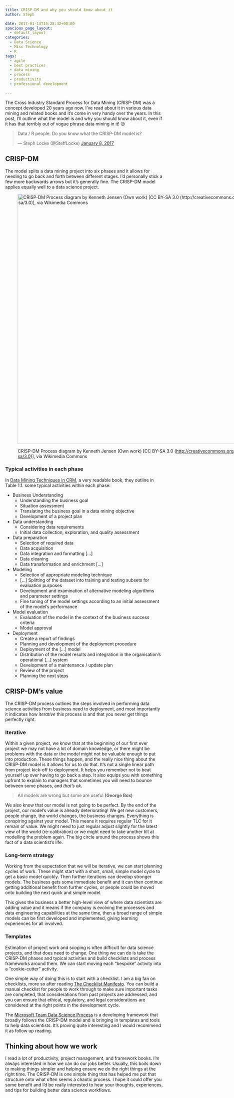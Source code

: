 ```yaml
---
title: CRISP-DM and why you should know about it
author: Steph

date: 2017-01-13T15:28:32+00:00
spacious_page_layout:
  - default_layout
categories:
  - Data Science
  - Misc Technology
  - R
tags:
  - agile
  - best practices
  - data mining
  - process
  - productivity
  - professional development

---
```

The Cross Industry Standard Process for Data Mining (CRISP-DM) was a concept developed 20 years ago now. I&#8217;ve read about it in various data mining and related books and it&#8217;s come in very handy over the years. In this post, I&#8217;ll outline what the model is and why you should know about it, even if it has that terribly out of vogue phrase data mining in it! 😉

<blockquote class="twitter-tweet" data-width="525">
  <p lang="en" dir="ltr">
    Data / R people. Do you know what the CRISP-DM model is?
  </p>
  
  <p>
    &mdash; Steph Locke (@SteffLocke) <a href="https://twitter.com/SteffLocke/status/818148292060213250">January 8, 2017</a>
  </p>
</blockquote>


  
<!--more-->

## CRISP-DM

The model splits a data mining project into six phases and it allows for needing to go back and forth between different stages. I&#8217;d personally stick a few more backwards arrows but it&#8217;s generally fine. The CRISP-DM model applies equally well to a data science project.
<figure style="width: 800px" class="wp-caption alignnone">

[<img class="size-medium_large" src="https://upload.wikimedia.org/wikipedia/commons/b/b9/CRISP-DM_Process_Diagram.png" alt="CRISP-DM Process diagram by Kenneth Jensen (Own work) [CC BY-SA 3.0 (http://creativecommons.org/licenses/by-sa/3.0)], via Wikimedia Commons" width="800" height="800" />][1]<figcaption class="wp-caption-text">CRISP-DM Process diagram by Kenneth Jensen (Own work) [CC BY-SA 3.0 (http://creativecommons.org/licenses/by-sa/3.0)], via Wikimedia Commons</figcaption></figure> 

### Typical activities in each phase

In [Data Mining Techniques in CRM][2], a very readable book, they outline in Table 1.1. some typical activities within each phase:

  * Business Understanding 
      * Understanding the business goal
      * Situation assessment
      * Translating the business goal in a data mining objective
      * Development of a project plan
  * Data understanding 
      * Considering data requirements
      * Initial data collection, exploration, and quality assessment
  * Data preparation 
      * Selection of required data
      * Data acquisition
      * Data integration and formatting [&#8230;]
      * Data cleaning
      * Data tranaformation and enrichment [&#8230;]
  * Modeling 
      * Selection of appropriate modeling technique
      * [&#8230;] Splitting of the dataset into training and testing subsets for evaluation purposes
      * Development and examination of alternative modeling algorithms and parameter settings
      * Fine tuning of the model settings according to an initial assessment of the model&#8217;s performance
  * Model evaluation 
      * Evaluation of the model in the context of the business success criteria
      * Model approval
  * Deployment 
      * Create a report of findings
      * Planning and development of the deployment procedure
      * Deployment of the [&#8230;] model
      * Distribution of the model results and integration in the organisation&#8217;s operational [&#8230;] system
      * Development of a maintenance / update plan
      * Review of the project
      * Planning the next steps

## CRISP-DM&#8217;s value

The CRISP-DM process outlines the steps involved in performing data science activities from business need to deployment, and most importantly it indicates how _iterative_ this process is and that you never get things perfectly right.

### Iterative

Within a given project, we know that at the beginning of our first ever project we may not have a lot of domain knowledge, or there might be problems with the data or the model might not be valuable enough to put into production. These things happen, and the really nice thing about the CRISP-DM model is it allows for us to do that. It&#8217;s not a single linear path from project kick-off to deployment. It helps you remember not to beat yourself up over having to go back a step. It also equips you with something upfront to explain to managers that sometimes you will need to bounce between some phases, and _that&#8217;s ok_.

> All models are wrong but some are useful **(George Box)**

We also know that our model is not going to be perfect. By the end of the project, our model&#8217;s value is already deteriorating! We get new customers, people change, the world changes, the business changes. Everything is conspiring against your model. This means it requires regular TLC for it remain of value. We might need to just regular adjust slightly for the latest view of the world (re-calibration) or we might need to take another tilt at modelling the problem again. The big circle around the process shows this fact of a data scientist&#8217;s life.

### Long-term strategy

Working from the expectation that we will be iterative, we can start planning cycles of work. These might start with a short, small, simple model cycle to get a basic model quickly. Then further iterations can develop stronger models. The business gets some immediate benefit and it can then continue getting additional benefit from further cycles, or people could be moved onto building the next quick and simple model.

This gives the business a better high-level view of where data scientists are adding value and it means if the company is evolving the processes and data engineering capabilities at the same time, then a broad range of simple models can be first developed and implemented, giving learning experiences for all involved.

### Templates

Estimation of project work and scoping is often difficult for data science projects, and that does need to change. One thing we can do is take the CRISP-DM phases and typical activities and build checklists and process frameworks around them. We can start moving each &#8220;bespoke&#8221; activity into a &#8220;cookie-cutter&#8221; activity.

One simple way of doing this is to start with a checklist. I am a big fan on checklists, more so after reading [The Checklist Manifesto][3]. You can build a manual checklist for people to work through to make sure important tasks are completed, that considerations from past projects are addressed, and you can ensure that ethical, regulatory, and legal considerations are considered at the right points in the development cycle.

The [Microsoft Team Data Science Process][4] is a developing framework that broadly follows the CRISP-DM model and is bringing in templates and tools to help data scientists. It&#8217;s proving quite interesting and I would recommend it as follow up reading.

## Thinking about how we work

I read a lot of productivity, project management, and framework books. I&#8217;m always interested in how we can do our jobs better. Usually, this boils down to making things simpler and helping ensure we do the right things at the right time. The CRISP-DM is one simple thing that has helped me put that structure onto what often seems a chaotic process. I hope it could offer you some benefit and I&#8217;d be really interested to hear your thoughts, experiences, and tips for building better data science workflows.

 [1]: https://en.wikipedia.org/wiki/Cross_Industry_Standard_Process_for_Data_Mining
 [2]: http://geni.us/dm4crm
 [3]: http://geni.us/checkman
 [4]: https://azure.microsoft.com/en-gb/documentation/learning-paths/data-science-process/